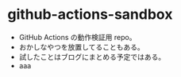 # github-actions-sandbox

- GitHub Actions の動作検証用 repo。
- おかしなやつを放置してることもある。
- 試したことはブログにまとめる予定ではある。
- aaa
